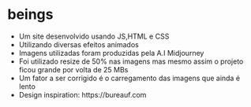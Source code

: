 # beings

<ul>
  <li>Um site desenvolvido usando JS,HTML e CSS</li>
  <li>Utilizando diversas efeitos animados</li>
  <li>Imagens utilizadas foram produzidas pela A.I Midjourney</li>
  <li>Foi utilizado resize de 50% nas imagens mas mesmo assim o projeto ficou grande por volta de 25 MBs</li>
  <li>Um fator a ser corrigido é o carregamento das imagens que ainda é lento</li>
  <li>Design inspiration: https://bureauf.com</li>
</ul>
